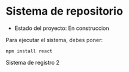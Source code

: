 <h1> Sistema de repositorio </h1>

- Estado del proyecto: En construccion

Para ejecutar el sistema, debes poner: 

```npm install react```

Sistema de registro 2
